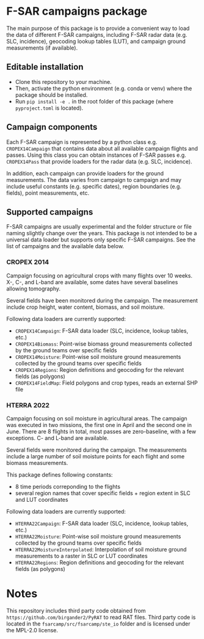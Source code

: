 # F-SAR campaigns package

The main purpose of this package is to provide a convenient way to load the data of different F-SAR campaigns, including F-SAR radar data (e.g. SLC, incidence), geocoding lookup tables (LUT), and campaign ground measurements (if available).

## Editable installation
- Clone this repository to your machine.
- Then, activate the python environment (e.g. conda or venv) where the package should be installed.
- Run `pip install -e .` in the root folder of this package (where `pyproject.toml` is located).

## Campaign components

Each F-SAR campaign is represented by a python class e.g. `CROPEX14Campaign` that contains data about all available campaign flights and passes.
Using this class you can obtain instances of F-SAR passes e.g. `CROPEX14Pass` that provide loaders for the radar data (e.g. SLC, incidence).

In addition, each campaign can provide loaders for the ground measurements.
The data varies from campaign to campaign and may include useful constants (e.g. specific dates), region boundaries (e.g. fields), point measurements, etc.

## Supported campaigns

F-SAR campaigns are usually experimental and the folder structure or file naming slightly change over the years.
This package is not intended to be a universal data loader but supports only specific F-SAR campaigns.
See the list of campaigns and the available data below.

### CROPEX 2014

Campaign focusing on agricultural crops with many flights over 10 weeks.
X-, C-, and L-band are available, some dates have several baselines allowing tomography.

Several fields have been monitored during the campaign.
The measurement include crop height, water content, biomass, and soil moisture.

Following data loaders are currently supported:
- `CROPEX14Campaign`: F-SAR data loader (SLC, incidence, lookup tables, etc.)
- `CROPEX14Biomass`: Point-wise biomass ground measurements collected by the ground teams over specific fields
- `CROPEX14Moisture`: Point-wise soil moisture ground measurements collected by the ground teams over specific fields
- `CROPEX14Regions`: Region definitions and geocoding for the relevant fields (as polygons)
- `CROPEX14FieldMap`: Field polygons and crop types, reads an external SHP file

### HTERRA 2022

Campaign focusing on soil moisture in agricultural areas.
The campaign was executed in two missions, the first one in April and the second one in June.
There are 8 flights in total, most passes are zero-baseline, with a few exceptions.
C- and L-band are available.

Several fields were monitored during the campaign.
The measurements include a large number of soil moisture points for each flight and some biomass measurements.

This package defines following constants:
- 8 time periods correponding to the flights
- several region names that cover specific fields + region extent in SLC and LUT coordinates

Following data loaders are currently supported:
- `HTERRA22Campaign`: F-SAR data loader (SLC, incidence, lookup tables, etc.)
- `HTERRA22Moisture`: Point-wise soil moisture ground measurements collected by the ground teams over specific fields
- `HTERRA22MoistureInterpolated`: Interpolation of soil moisture ground measurements to a raster in SLC or LUT coordinates
- `HTERRA22Regions`: Region definitions and geocoding for the relevant fields (as polygons)


# Notes

This repository includes third party code obtained from `https://github.com/birgander2/PyRAT` to read RAT files.
Third party code is located in the `fsarcamp/src/fsarcamp/ste_io` folder and is licensed under the MPL-2.0 license.

